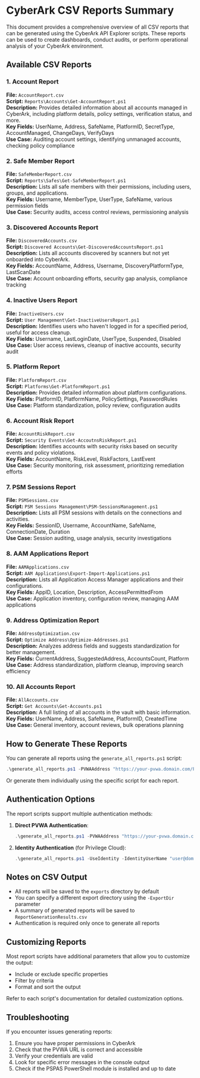 # CyberArk CSV Reports Summary

This document provides a comprehensive overview of all CSV reports that can be generated using the CyberArk API Explorer scripts. These reports can be used to create dashboards, conduct audits, or perform operational analysis of your CyberArk environment.

## Available CSV Reports

### 1. Account Report

**File:** `AccountReport.csv`  
**Script:** `Reports\Accounts\Get-AccountReport.ps1`  
**Description:** Provides detailed information about all accounts managed in CyberArk, including platform details, policy settings, verification status, and more.  
**Key Fields:** UserName, Address, SafeName, PlatformID, SecretType, AccountManaged, ChangeDays, VerifyDays  
**Use Case:** Auditing account settings, identifying unmanaged accounts, checking policy compliance

### 2. Safe Member Report

**File:** `SafeMemberReport.csv`  
**Script:** `Reports\Safes\Get-SafeMemberReport.ps1`  
**Description:** Lists all safe members with their permissions, including users, groups, and applications.  
**Key Fields:** Username, MemberType, UserType, SafeName, various permission fields  
**Use Case:** Security audits, access control reviews, permissioning analysis

### 3. Discovered Accounts Report

**File:** `DiscoveredAccounts.csv`  
**Script:** `Discovered Accounts\Get-DiscoveredAccountsReport.ps1`  
**Description:** Lists all accounts discovered by scanners but not yet onboarded into CyberArk.  
**Key Fields:** AccountName, Address, Username, DiscoveryPlatformType, LastScanDate  
**Use Case:** Account onboarding efforts, security gap analysis, compliance tracking

### 4. Inactive Users Report

**File:** `InactiveUsers.csv`  
**Script:** `User Management\Get-InactiveUsersReport.ps1`  
**Description:** Identifies users who haven't logged in for a specified period, useful for access cleanup.  
**Key Fields:** Username, LastLoginDate, UserType, Suspended, Disabled  
**Use Case:** User access reviews, cleanup of inactive accounts, security audit

### 5. Platform Report

**File:** `PlatformReport.csv`  
**Script:** `Platforms\Get-PlatformReport.ps1`  
**Description:** Provides detailed information about platform configurations.  
**Key Fields:** PlatformID, PlatformName, PolicySettings, PasswordRules  
**Use Case:** Platform standardization, policy review, configuration audits

### 6. Account Risk Report

**File:** `AccountRiskReport.csv`  
**Script:** `Security Events\Get-AccoutnsRiskReport.ps1`  
**Description:** Identifies accounts with security risks based on security events and policy violations.  
**Key Fields:** AccountName, RiskLevel, RiskFactors, LastEvent  
**Use Case:** Security monitoring, risk assessment, prioritizing remediation efforts

### 7. PSM Sessions Report

**File:** `PSMSessions.csv`  
**Script:** `PSM Sessions Management\PSM-SessionsManagement.ps1`  
**Description:** Lists all PSM sessions with details on the connections and activities.  
**Key Fields:** SessionID, Username, AccountName, SafeName, ConnectionDate, Duration  
**Use Case:** Session auditing, usage analysis, security investigations

### 8. AAM Applications Report

**File:** `AAMApplications.csv`  
**Script:** `AAM Applications\Export-Import-Applications.ps1`  
**Description:** Lists all Application Access Manager applications and their configurations.  
**Key Fields:** AppID, Location, Description, AccessPermittedFrom  
**Use Case:** Application inventory, configuration review, managing AAM applications

### 9. Address Optimization Report

**File:** `AddressOptimization.csv`  
**Script:** `Optimize Address\Optimize-Addresses.ps1`  
**Description:** Analyzes address fields and suggests standardization for better management.  
**Key Fields:** CurrentAddress, SuggestedAddress, AccountsCount, Platform  
**Use Case:** Address standardization, platform cleanup, improving search efficiency

### 10. All Accounts Report

**File:** `AllAccounts.csv`  
**Script:** `Get Accounts\Get-Accounts.ps1`  
**Description:** A full listing of all accounts in the vault with basic information.  
**Key Fields:** UserName, Address, SafeName, PlatformID, CreatedTime  
**Use Case:** General inventory, account reviews, bulk operations planning

## How to Generate These Reports

You can generate all reports using the `generate_all_reports.ps1` script:

```powershell
.\generate_all_reports.ps1 -PVWAAddress "https://your-pvwa.domain.com/PasswordVault"
```

Or generate them individually using the specific script for each report.

## Authentication Options

The report scripts support multiple authentication methods:

1. **Direct PVWA Authentication**:

   ```powershell
   .\generate_all_reports.ps1 -PVWAAddress "https://your-pvwa.domain.com/PasswordVault" -PVWAAuthType "CyberArk"
   ```

2. **Identity Authentication** (for Privilege Cloud):
   ```powershell
   .\generate_all_reports.ps1 -UseIdentity -IdentityUserName "user@domain.com" -IdentityURL "https://identity.cyberark.cloud" -PCloudSubDomain "yoursubdomain"
   ```

## Notes on CSV Output

- All reports will be saved to the `exports` directory by default
- You can specify a different export directory using the `-ExportDir` parameter
- A summary of generated reports will be saved to `ReportGenerationResults.csv`
- Authentication is required only once to generate all reports

## Customizing Reports

Most report scripts have additional parameters that allow you to customize the output:

- Include or exclude specific properties
- Filter by criteria
- Format and sort the output

Refer to each script's documentation for detailed customization options.

## Troubleshooting

If you encounter issues generating reports:

1. Ensure you have proper permissions in CyberArk
2. Check that the PVWA URL is correct and accessible
3. Verify your credentials are valid
4. Look for specific error messages in the console output
5. Check if the PSPAS PowerShell module is installed and up to date

